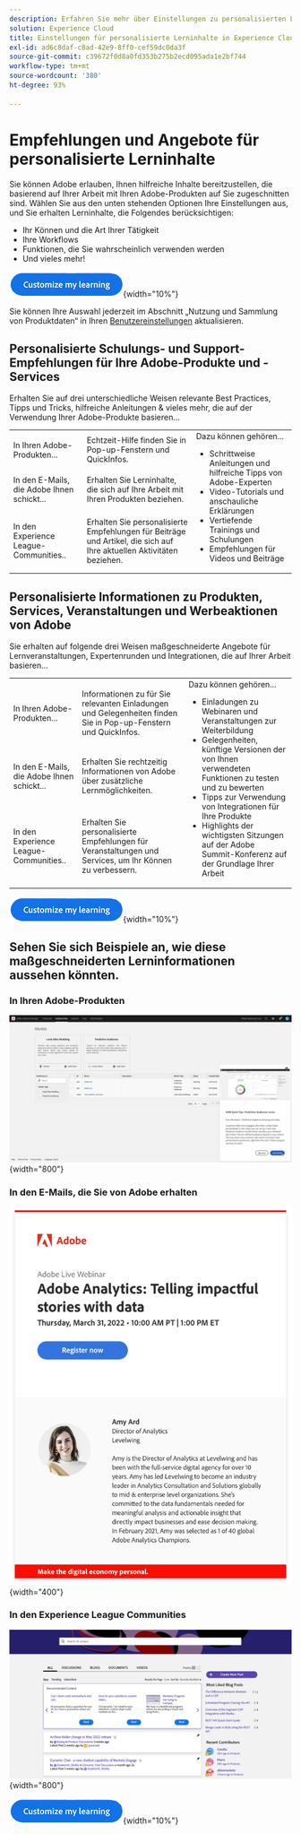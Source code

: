 ```yaml
---
description: Erfahren Sie mehr über Einstellungen zu personalisierten Lerninhalten in Experience Cloud. Auf diese Weise erhalten Kundinnen und Kunden auf der Grundlage ihrer Nutzungsdaten personalisierte Hilfe und Angebote per E-Mail, in ihren Adobe Experience Cloud-Produkten und in den Adobe Experience League Communities.
solution: Experience Cloud
title: Einstellungen für personalisierte Lerninhalte in Experience Cloud
exl-id: ad6c8daf-c8ad-42e9-8ff0-cef59dc0da3f
source-git-commit: c39672f0d8a0fd353b275b2ecd095ada1e2bf744
workflow-type: tm+mt
source-wordcount: '380'
ht-degree: 93%

---
```


# Empfehlungen und Angebote für personalisierte Lerninhalte

Sie können Adobe erlauben, Ihnen hilfreiche Inhalte bereitzustellen, die basierend auf Ihrer Arbeit mit Ihren Adobe-Produkten auf Sie zugeschnitten sind. Wählen Sie aus den unten stehenden Optionen Ihre Einstellungen aus, und Sie erhalten Lerninhalte, die Folgendes berücksichtigen:

* Ihr Können und die Art Ihrer Tätigkeit
* Ihre Workflows
* Funktionen, die Sie wahrscheinlich verwenden werden
* Und vieles mehr!

[![](../assets/personalized-learning-customize-learning-button.png)](https://experience.adobe.com/?shell_forceuserconsent=true#/home){width="10%"}

Sie können Ihre Auswahl jederzeit im Abschnitt „Nutzung und Sammlung von Produktdaten“ in Ihren [Benutzereinstellungen](https://experience.adobe.com/preferences/) aktualisieren.

## Personalisierte Schulungs- und Support-Empfehlungen für Ihre Adobe-Produkte und -Services

Erhalten Sie auf drei unterschiedliche Weisen relevante Best Practices, Tipps und Tricks, hilfreiche Anleitungen &amp; vieles mehr, die auf der Verwendung Ihrer Adobe-Produkte basieren...

<table>
<tbody>
  <tr>
    <td>In Ihren Adobe-Produkten...<br></td>
    <td>Echtzeit-Hilfe finden Sie in Pop-up-Fenstern und QuickInfos.</td>
    <td rowspan="3">Dazu können gehören... <ul><li>Schrittweise Anleitungen und hilfreiche Tipps von Adobe-Experten</li> 
    <li>Video-Tutorials und anschauliche Erklärungen</li> 
    <li>Vertiefende Trainings und Schulungen</li> 
    <li>Empfehlungen für Videos und Beiträge</li>
    </ul></td>
  </tr>
  <tr>
    <td>In den E-Mails, die Adobe Ihnen schickt...</td>
    <td>Erhalten Sie Lerninhalte, die sich auf Ihre Arbeit mit Ihren Produkten beziehen.</td>
  </tr>
  <tr>
    <td>In den Experience League-Communities..</td>
    <td>Erhalten Sie personalisierte Empfehlungen für Beiträge und Artikel, die sich auf Ihre aktuellen Aktivitäten beziehen.</td>
  </tr>
</tbody>
</table>

## Personalisierte Informationen zu Produkten, Services, Veranstaltungen und Werbeaktionen von Adobe

Sie erhalten auf folgende drei Weisen maßgeschneiderte Angebote für Lernveranstaltungen, Expertenrunden und Integrationen, die auf Ihrer Arbeit basieren...

<table>
<tbody>
  <tr>
    <td>In Ihren Adobe-Produkten...<br></td>
    <td>Informationen zu für Sie relevanten Einladungen und Gelegenheiten finden Sie in Pop-up-Fenstern und QuickInfos.</td>
    <td rowspan="3">Dazu können gehören... <ul>
    <li>Einladungen zu Webinaren und Veranstaltungen zur Weiterbildung</li> 
    <li>Gelegenheiten, künftige Versionen der von Ihnen verwendeten Funktionen zu testen und zu bewerten</li>
    <li>Tipps zur Verwendung von Integrationen für Ihre Produkte</li> 
    <li>Highlights der wichtigsten Sitzungen auf der Adobe Summit-Konferenz auf der Grundlage Ihrer Arbeit</li>
    </ul></td>
  </tr>
  <tr>
    <td>In den E-Mails, die Adobe Ihnen schickt...</td>
    <td>Erhalten Sie rechtzeitig Informationen von Adobe über zusätzliche Lernmöglichkeiten.</td>
  </tr>
  <tr>
    <td>In den Experience League-Communities..</td>
    <td>Erhalten Sie personalisierte Empfehlungen für Veranstaltungen und Services, um Ihr Können zu verbessern.</td>
  </tr>
</tbody>
</table>


[![](../assets/personalized-learning-customize-learning-button.png)](https://experience.adobe.com/?shell_forceuserconsent=true#/home){width="10%"}

## Sehen Sie sich Beispiele an, wie diese maßgeschneiderten Lerninformationen aussehen könnten.


### In Ihren Adobe-Produkten

![](../assets/personalized-learning-in-product.gif){width="800"}



### In den E-Mails, die Sie von Adobe erhalten

![](../assets/personalized-learning-email.png){width="400"}



### In den Experience League Communities

![](../assets/personalized-learning-communities.png){width="800"}



[![](../assets/personalized-learning-customize-learning-button.png)](https://experience.adobe.com/?shell_forceuserconsent=true#/home){width="10%"}
